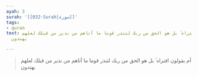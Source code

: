 ```yaml
---
ayah: 3
surah: '[[032-Surah|سورة]]'
tags:
- quran
text: أم يقولون افتراه ۚ بل هو الحق من ربك لتنذر قوما ما أتاهم من نذير من قبلك لعلهم
  يهتدون

---
```

> أم يقولون افتراه ۚ بل هو الحق من ربك لتنذر قوما ما أتاهم من نذير من قبلك لعلهم يهتدون
